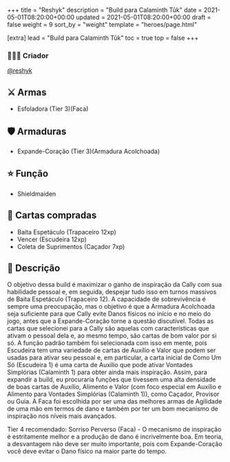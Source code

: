 +++
title = "Reshyk"
description = "Build para Calaminth Tûk"
date = 2021-05-01T08:20:00+00:00
updated = 2021-05-01T08:20:00+00:00
draft = false
weight = 9
sort_by = "weight"
template = "heroes/page.html"

[extra]
lead = "Build para Calaminth Tûk"
toc = true
top = false
+++

### 🙋🏻‍♂️ Criador

[@reshyk](https://www.reddit.com/r/JourneysInMiddleEarth/comments/srr1qf/a_build_for_every_hero_spreading_war_edition/)

## ⚔️ Armas

- Esfoladora (Tier 3)(Faca)

## 🛡️ Armaduras

- Expande-Coração (Tier 3)(Armadura Acolchoada)

## ⭐️ Função

- Shieldmaiden

## 🎴 Cartas compradas

- Baita Espetáculo (Trapaceiro 12xp)
- Vencer (Escudeira 12xp)
- Coleta de Suprimentos (Caçador 7xp)

## 📖 Descrição

O objetivo dessa build é maximizar o ganho de inspiração da Cally com sua habilidade pessoal e, em seguida, despejar tudo isso em turnos massivos de Baita Espetáculo (Trapaceiro 12). A capacidade de sobrevivência é sempre uma preocupação, mas o objetivo é que a Armadura Acolchoada seja suficiente para que Cally evite Danos físicos no início e no meio do jogo, antes que a Expande-Coração torne a questão discutível. Todas as cartas que selecionei para a Cally são aquelas com características que ativam o pessoal dela e, ao mesmo tempo, são cartas de bom valor por si só. A função padrão também foi selecionada com isso em mente, pois Escudeira tem uma variedade de cartas de Auxílio e Valor que podem ser usadas para ativar seu pessoal e, em particular, a carta inicial de Como Um Só (Escudeira 1) é uma carta de Auxílio que pode ativar Vontades Simplórias (Calaminth 1) para obter ainda mais inspiração. Assim, para expandir a build, eu procuraria funções que tivessem uma alta densidade de boas cartas de Auxílio, Alimento e Valor (com foco especial em Auxílio e Alimento para Vontades Simplórias (Calaminth 1)), como Caçador, Provisor ou Guia. A Faca foi escolhida por ser uma das melhores armas de Agilidade de uma mão em termos de dano e também por ter um bom mecanismo de inspiração nos níveis mais avançados.

Tier 4 recomendado: Sorriso Perverso (Faca) - O mecanismo de inspiração é estritamente melhor e a produção de dano é incrivelmente boa. Em teoria, a desvantagem não deve ser muito importante, pois com Expande-Coração você deve evitar o Dano físico na maior parte do tempo.
